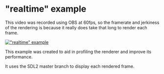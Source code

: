 "realtime" example
==================

This video was recorded using OBS at 60fps, so the framerate and 
jerkiness of the rendering is because it really does take that long to render each frame.

[!["realtime" example](http://i.imgur.com/SXZDHGX.png)](https://www.youtube.com/watch?v=7ZXaxtXFLEg)

This example was created to aid in profiling the renderer and improve its performance.

It uses the SDL2 master branch to display each rendered frame.